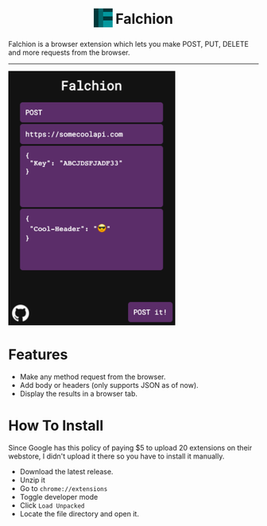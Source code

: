<h1 align="center"><sub>
<img  src="./Falchion-Chromium/src/images/falchion.png" height="38" width="38">
</sub><strong>Falchion</strong></h1>

Falchion is a browser extension which lets you make POST, PUT, DELETE and more requests from the browser.

---

<img src="./extension.png" alt="Falchion Extension Image" height="512">

# Features

- Make any method request from the browser.
- Add body or headers (only supports JSON as of now).
- Display the results in a browser tab.

# How To Install
Since Google has this policy of paying $5 to upload 20 extensions on their webstore, I didn't upload it there so you have to install it manually.

- Download the latest release.
- Unzip it
- Go to `chrome://extensions`
- Toggle developer mode
- Click `Load Unpacked`
- Locate the file directory and open it.